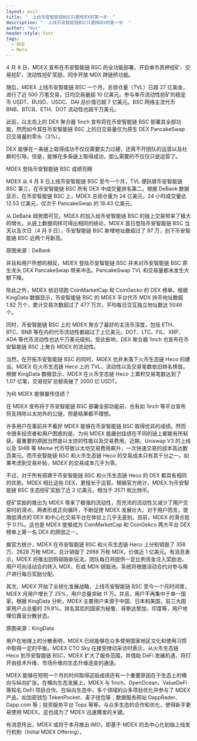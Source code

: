 ```yaml
---
layout: post
title: "  上线币安智能链BSC只是MDEX的第一步  "
description: "  上线币安智能链BSC只是MDEX的第一步  "
author: "Hux"
header-style: text
tags:
  - 知乎
  - Meta
---
```


4 月 8 日，MDEX 宣布在币安智能链 BSC 的全功能部署，开启单币质押挖矿、交易挖矿、流动性挖矿奖励，同步开放 MDX 跨链桥功能。

 

随后，MDEX 上线币安智能链 BSC 一个月，总锁仓量（TVL）已超 27 亿美金，进行了近 500 万笔交易，日均交易量超 10 亿美元。参与单币流动性挖矿的稳定币 USDT、BUSD、USDC、DAI 总价值已超 7 亿美元。BSC 网络主流代币 BNB、BTCB、ETH、DOT 流动性也超千万美元。

 

此前，以太坊上的 DEX 聚合器 1inch 宣布将在币安智能链 BSC 部署其全部功能，然而如今其在币安智能链 BSC 上的日交易量仅为原生 DEX PancakeSwap 日交易量的零头（3%）。

 

DEX 能够在一条链上取得成功不仅仅需要实力过硬，还离不开团队的运营以及社群的引导。但是，能够在多条链上取得成功，那么需要的不仅仅只是运营了。

 

MDEX 登陆币安智能链 BSC 成绩亮眼
 

MDEX 从 4 月 8 日上线币安智能链 BSC 至今一个月，TVL 便跃居币安智能链 BSC 第三，在币安智能链 BSC 所有 DEX 中成交量排名第二。根据 DeBank 数据显示，在币安智能链 BSC 上，MDEX 总锁仓量为 24 亿美元，24 小时成交量达 12.53 亿美元，仅次于 PancakeSwap 的 18.43 亿美元。

 

从 DeBank 趋势图可见，MDEX 的加入给币安智能链 BSC 的链上交易带来了极大的增长。从链上数据同样可得出相同的结论，MDEX 首日登陆币安智能链 BSC 当天以及次日（4 月 9 日），币安智能链 BSC 新增地址数超过了 97 万，创下币安智能链 BSC 近两个月新高。

 



原图来源：DeBank
 

并且和用户所想的相反，MDEX 登陆币安智能链 BSC 并未对币安智能链 BSC 原生龙头 DEX PancakeSwap 带来冲击。PancakeSwap TVL 和交易量都未发生大额下降。

 

除此之外，MDEX 依旧领跑 CoinMarketCap 和 CoinGecko 的 DEX 榜单。根据 KingData 数据显示，币安智能链 BSC 的 MDEX 平台代币 MDX 持币地址数超 1.82 万个，累计交易次数超过了 477 万次，平均每日交互独立地址数达 5046 个。

 

同时，币安智能链 BSC 上的 MDEX 聚合了最好的主流币深度，包括 ETH、BTC、BNB 等在内的代币流动性都超过了上亿美元，DOT、LTC、FIL、XRP、ADA 等代币流动性也达千万美元级别。受此影响，DEX 聚合器 1inch 也宣布在币安智能链 BSC 上聚合 MDEX 的流动性。

 

当然，在开拓币安智能链 BSC 的同时，MDEX 也并未落下火币生态链 Heco 的建设。MDEX 在火币生态链 Heco 上的 TVL、流动性以及交易笔数依旧排名榜首。根据 KingData 数据显示，MDEX 在火币生态链 Heco 上累积交易笔数达到了 1.07 亿笔，交易挖矿总额突破了 2000 亿 USDT。

 

为何 MDEX 能够屡传佳绩？
 

在 MDEX 宣布将于币安智能链 BSC 部署全部功能前，也有如 1inch 等平台宣布将支持除以太坊外的公链，但是结果都不理想。

 

许多用户在事前并不看好 MDEX 能够在币安智能链 BSC 取得优异的成绩。然而令很多投资者和用户困惑的是，为何 MDEX 能屡创佳绩在不同的链上都能有所斩获。最重要的原因当然是以太坊的性能以及交易费用。近期，Uniswap V3 的上线以及 SHIB 等 Meme 代币导致以太坊交易费用飙升，一次快速交易的成本高达数百美元。而币安智能链 BSC 和火币生态链 Heco 的交易成本只有其千分之一。如果考虑到交易补贴，MDEX 的交易成本几乎为零。

 

不过，对于所有搭建于币安智能链 BSC 和火币生态链 Heco 的 DEX 都具有相同的优势。MDEX 相比这些 DEX，更擅长于运营。根据官方统计，MDEX 为币安智能链 BSC 生态挖矿奖励了近 2 亿美元，相当于 3571 枚比特币。

 

挖矿奖励的推出为 MDEX 带来了极强的流动性，而充沛的流动性又减少了用户交易时的滑点，两者形成正向循环，不断促使 MDEX 发展壮大。对于用户而言，使用低滑点的 DEX 和中心化交易平台在体验上几乎无差别。目前，MDEX 的滑点低于 0.1%。这也是 MDEX 能够成为 CoinMarketCap 和 CoinGekco 两大平台 DEX 榜单上第一名 DEX 的原因之一。

 

据官方统计，MDEX 在币安智能链 BSC 和火币生态链 Heco 上分别销毁了 358 万、2628 万枚 MDX，总计销毁了 2988 万枚 MDX，价值近 1 亿美元。有消息表示，MDEX 将推出回购销毁新玩法。团队每日将提供一定比例资金注入奖励池，用户可向活动合约转入 MDX，形成 MDX 销毁池。系统将根据活动合约对参与用户进行每日奖励分配。

 

其次，MDEX 开始了全球化发展战略，上线币安智能链 BSC 至今一个月时间里，MDEX 月用户增长了 25%，用户总量突破 11 万。并且，用户不再集中于单一国家。根据 KingData 分析，MDEX 主要用户来源于中国、日本和美国，前三大国家用户占总量的 29.8%。排名其后的国家为秘鲁、哥斯达黎加、印度等，用户地理位置呈分散状态。

 



原图来源：KingData
 

用户在地理上的分散表明，MDEX 已经能够在众多使用国家地区文化和使用习惯中取得一定的平衡。MDEX CTO Sky 在接受律动采访时表示，从火币生态链 Heco 到币安智能链 BSC，MDEX 扩大了服务范围，并借助 DeFi 发展机遇，将打开由技术升维、市场升维向生态升维迭变的通道。

 

MDEX 能够在短短一个月的时间取得这般成绩还有一个重要原因在于生态上的横向与纵向扩张。在横向生态发展上，MDEX 与 1inch、OpenOcean、ValueDeFi 等知名 DeFi 项目合作。在纵向生态中，多个领域的众多项目优化并参与了 MDEX 产品，如加密钱包 TokenPocket、麦子钱包等；数据服务网站 DappRader、Dapp.com 等；投资服务平台 Tops 等等。与众多生态的合作和优化，使得新手更易使用 MDEX，这也成为了 MDEX 迅速爆发的关键。

 

有消息传出，MDEX 或将于本月推出 IMO，即基于 MDEX 的去中心化初始上线发行机制（Initial MDEX Offering）。
